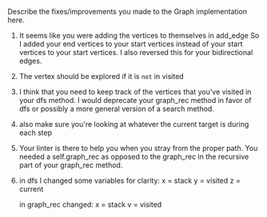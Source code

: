 Describe the fixes/improvements you made to the Graph implementation here.


1. It seems like you were adding the vertices to themselves in add_edge
    So I added your end vertices to your start vertices instead of your start
    vertices to your start vertices. I also reversed this for your bidirectional edges.

2. The vertex should be explored if it is `not` in visited 



3. I think that you need to keep track of the vertices that you've visited in your dfs
    method. I would deprecate your graph_rec method in favor of dfs or possibly a more
    general version of a search method.


4. also make sure you're looking at whatever the current target is during each step


5. Your linter is there to help you when you stray from the proper path. 
     You needed a self.graph_rec as opposed to the graph_rec in the recursive
     part of your graph_rec method.


6. in dfs I changed some variables for clarity:
        x = stack
        y = visited 
        z = current
    
    in graph_rec changed:
        x = stack
        v = visited